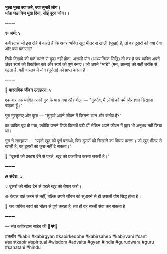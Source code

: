 **भूखा भूखा क्या करे, क्या सुनावै लोग।**\
**भांडा घड़ निज मुख दिया, सोई पूरन जोग।।**

➖➖➖

**✨ अर्थ: ⤵**

कबीरदास जी इस दोहे में कहते हैं कि अगर व्यक्ति खुद भीतर से खाली (भूखा) है, तो वह दूसरों को क्या देगा और क्या बताएगा?

सिर्फ दिखावे की बातें करने से कुछ नहीं होता, असली योग (आध्यात्मिक सिद्धि) तो तब है जब व्यक्ति अपने अंदर स्वयं को विकसित करे और स्वयं को पूर्ण बनाए। जो अपने "भांडे" (मन, आत्मा) को सही तरीके से गढ़ता है, वही वास्तव में योग (पूर्णता) को प्राप्त करता है।

➖➖➖

**🌾 वास्तविक जीवन उदाहरण: ⤵**

एक बार एक व्यक्ति अपने गुरु के पास गया और बोला — "गुरुदेव, मैं लोगों को धर्म और ज्ञान सिखाना चाहता हूँ।"

गुरु मुस्कुराए और पूछा — "तुम्हारे अपने जीवन में कितना ज्ञान और संतोष है?"

वह व्यक्ति चुप हो गया, क्योंकि उसने सिर्फ किताबें पढ़ी थीं लेकिन अपने जीवन में कुछ भी अनुभव नहीं किया था।

गुरु ने समझाया — "पहले खुद को पूर्ण बनाओ, फिर दूसरों को सिखाने का विचार करना। जो खुद भीतर से खाली है, वह दूसरों को कुछ नहीं दे सकता।"

📜 "दूसरों को प्रकाश देने से पहले, खुद को प्रकाशित करना जरूरी है।"

➖➖➖

**🔥 संदेश: ⤵**

💡 दूसरों को सीख देने से पहले खुद को तैयार करो।

☸ केवल बातें करने से नहीं, बल्कि अपने जीवन को सुधारने से ही असली योग सिद्ध होता है।

🙏 जब व्यक्ति स्वयं को भीतर से पूर्ण करता है, तब ही वह सच्ची सेवा कर सकता है।

➖➖➖

— संत कबीरदास साहेब जी 🙏❤️💯

#कबीर #kabir #kabirgyan #kabirkedohe #kabirsaheb #kabirvani #sant #santkabir #spiritual #wisdom #advaita #gyan #india #gurudwara #guru #sanatani #hindu
